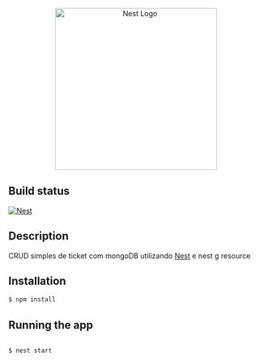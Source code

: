 <p align="center">
  <a href="http://nestjs.com/" target="blank"><img src="https://nestjs.com/img/logo_text.svg" width="320" alt="Nest Logo" /></a>
</p>

## Build status
[![Nest](https://github.com/rafael-augusto/ticket-nest/actions/workflows/nest.yml/badge.svg?branch=main)](https://github.com/rafael-augusto/ticket-nest/actions/workflows/nest.yml)


## Description

CRUD simples de ticket com mongoDB utilizando [Nest](https://github.com/nestjs/nest) e nest g resource

## Installation

```bash
$ npm install
```

## Running the app

```bash

$ nest start

```
